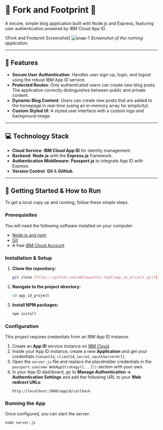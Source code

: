 # 🍴 Fork and Footprint 👣

A secure, simple blog application built with Node.js and Express, featuring user authentication powered by IBM Cloud App ID.

![Fork and Footprint Screenshot] <img src="https://i.ibb.co/3ZbBWgt/snap-1.jpg" alt="snap-1" border="0">
*Screenshot of the running application.*

---

## 🚀 Features

* **Secure User Authentication**: Handles user sign-up, login, and logout using the robust IBM App ID service.
* **Protected Routes**: Only authenticated users can create new blog posts. The application correctly distinguishes between public and private content.
* **Dynamic Blog Content**: Users can create new posts that are added to the homepage in real-time (using an in-memory array for simplicity).
* **Custom Styled UI**: A styled user interface with a custom logo and background image.

---

## 💻 Technology Stack

* **Cloud Service**: **IBM Cloud App ID** for identity management.
* **Backend**: **Node.js** with the **Express.js** framework.
* **Authentication Middleware**: **Passport.js** to integrate App ID with Express.
* **Version Control**: **Git** & **GitHub**.

---

## 🔧 Getting Started & How to Run

To get a local copy up and running, follow these simple steps.

### Prerequisites

You will need the following software installed on your computer:
* [Node.js and npm](https://nodejs.org/)
* [Git](https://git-scm.com/)
* A free [IBM Cloud Account](https://cloud.ibm.com/registration)

### Installation & Setup

1.  **Clone the repository:**
    ```bash
    git clone [https://github.com/abhiawasthi-cmyk/app_id_project.git](https://github.com/abhiawasthi-cmyk/app_id_project.git)
    ```

2.  **Navigate to the project directory:**
    ```bash
    cd app_id_project
    ```

3.  **Install NPM packages:**
    ```bash
    npm install
    ```

### Configuration

This project requires credentials from an IBM App ID instance.

1.  Create an **App ID** service instance on [IBM Cloud](https://cloud.ibm.com/).
2.  Inside your App ID instance, create a new **Application** and get your credentials (`tenantId`, `clientId`, `secret`, `oauthServerUrl`).
3.  Open the `server.js` file and replace the placeholder credentials in the `passport.use(new WebAppStrategy({...}))` section with your own.
4.  In your App ID dashboard, go to **Manage Authentication -> Authentication Settings** and add the following URL to your **Web redirect URLs**:
    ```
    http://localhost:3000/appid/callback
    ```

### Running the App

Once configured, you can start the server:
```bash
node server.js
